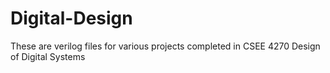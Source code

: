 # Digital-Design
These are verilog files for various projects completed in CSEE 4270 Design of Digital Systems
